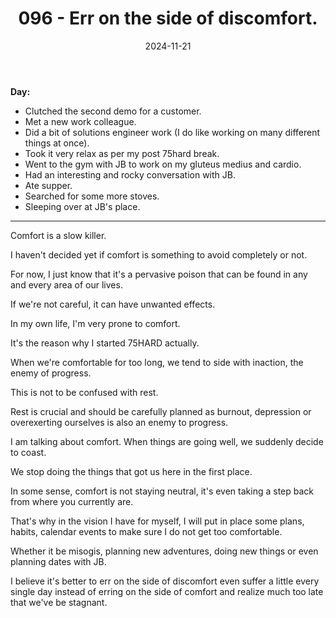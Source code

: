 ﻿---
title: 096 - Err on the side of discomfort.
date: 2024-11-21
categories: ["daily"]
tags: posts

---
**Day:** 

- Clutched the second demo for a customer.
- Met a new work colleague.
- Did a bit of solutions engineer work (I do like working on many different things at once).
- Took it very relax as per my post 75hard break.
- Went to the gym with JB to work on my gluteus medius and cardio.
- Had an interesting and rocky conversation with JB.
- Ate supper.
- Searched for some more stoves.
- Sleeping over at JB's place.
---
Comfort is a slow killer.

I haven't decided yet if comfort is something to avoid completely or not.

For now, I just know that it's a pervasive poison that can be found in any and every area of our lives.

If we're not careful, it can have unwanted effects.

In my own life, I'm very prone to comfort.

It's the reason why I started 75HARD actually.

When we're comfortable for too long, we tend to side with inaction, the enemy of progress.

This is not to be confused with rest.

Rest is crucial and should be carefully planned as burnout, depression or overexerting ourselves is also an enemy to progress.

I am talking about comfort. When things are going well, we suddenly decide to coast.

We stop doing the things that got us here in the first place.

In some sense, comfort is not staying neutral, it's even taking a step back from where you currently are.

That's why in the vision I have for myself, I will put in place some plans, habits, calendar events to make sure I do not get too comfortable.

Whether it be misogis, planning new adventures, doing new things or even planning dates with JB.

I believe it's better to err on the side of discomfort even suffer a little every single day instead of erring on the side of comfort and realize much too late that we've be stagnant.
